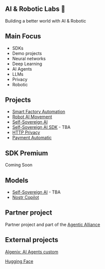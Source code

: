 ## AI & Robotic Labs 🤖 

Building a better world with AI & Robotic

## Main Focus

- SDKs
- Demo projects
- Neural networks
- Deep Learning
- AI Agents
- LLMs
- Privacy
- Robotic

## Projects

- [Smart Factory Automation](https://github.com/AI-Robotic-Labs/iot-ai)
- [Robot AI Movement](https://github.com/AI-Robotic-Labs/ai-robotic)
- [Self-Sovereign AI](https://github.com/AI-Robotic-Labs/Self-Sovereign-AI)
- [Self-Sovereign AI SDK](https://github.com/AI-Robotic-Labs/Self-Sovereign-AI-SDK) - TBA
- [HTTP Privacy](https://github.com/AI-Robotic-Labs/http-privacy)
- [Payment Automatic](https://github.com/AI-Robotic-Labs/payment-automatic)

## SDK Premium

Coming Soon

## Models 

- [Self-Sovereign AI](https://huggingface.co/AI-Robotic-Labs/Self-Soverign-AI) - TBA
- [Nostr Copilot](https://github.com/AI-Robotic-Labs/nostr-copilot)


## Partner project

Partner project and part of the [Agentic Alliance](https://agenticalliance.com/)

## External projects

[Algenix: AI Agents custom](https://github.com/Algenix-Org)

[Hugging Face](https://huggingface.co/AI-Robotic-Labs)
